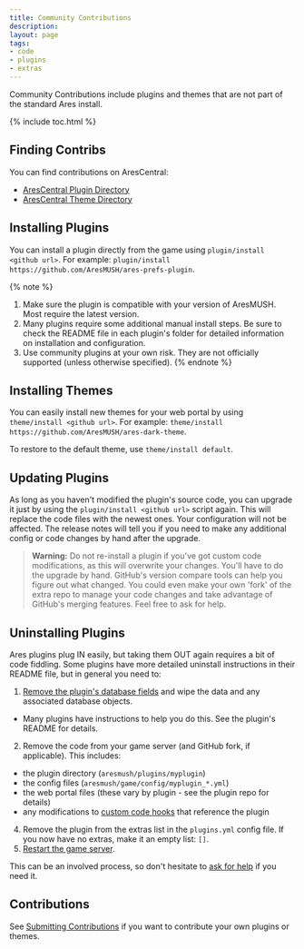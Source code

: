 ```yaml
---
title: Community Contributions
description: 
layout: page
tags:
- code
- plugins
- extras
---
```


Community Contributions include plugins and themes that are not part of the standard Ares install.

{% include toc.html %}

## Finding Contribs

You can find contributions on AresCentral:

* [AresCentral Plugin Directory](https://arescentral.aresmush.com/plugins)
* [AresCentral Theme Directory](https://arescentral.aresmush.com/themes)

## Installing Plugins

You can install a plugin directly from the game using `plugin/install <github url>`. For example:  `plugin/install https://github.com/AresMUSH/ares-prefs-plugin`.

{% note %} 
1. Make sure the plugin is compatible with your version of AresMUSH.  Most require the latest version.
2. Many plugins require some additional manual install steps.  Be sure to check the README file in each plugin's folder for detailed information on installation and configuration.
3. Use community plugins at your own risk. They are not officially supported (unless otherwise specified).
{% endnote %}

## Installing Themes

You can easily install new themes for your web portal by using `theme/install <github url>`. For example: `theme/install https://github.com/AresMUSH/ares-dark-theme`.
  
To restore to the default theme, use `theme/install default`.

## Updating Plugins

As long as you haven't modified the plugin's source code, you can upgrade it just by using the `plugin/install <github url>` script again.  This will replace the code files with the newest ones.  Your configuration will not be affected.  The release notes will tell you if you need to make any additional config or code changes by hand after the upgrade.

> <i class="fa fa-exclamation-triangle"></i> **Warning:** Do not re-install a plugin if you've got custom code modifications, as this will overwrite your changes. You'll have to do the upgrade by hand.  GitHub's version compare tools can help you figure out what changed. You could even make your own 'fork' of the extra repo to manage your code changes and take advantage of GitHub's merging features. Feel free to ask for help.

## Uninstalling Plugins

Ares plugins plug IN easily, but taking them OUT again requires a bit of code fiddling. Some plugins have more detailed uninstall instructions in their README file, but in general you need to:

1. [Remove the plugin's database fields]({{site.baseurl}}/tutorials/code/db-remove-field.html) and wipe the data and any associated database objects. 
  * Many plugins have instructions to help you do this. See the plugin's README for details.
2. Remove the code from your game server (and GitHub fork, if applicable).  This includes:
  * the plugin directory (`aresmush/plugins/myplugin`)
  * the config files (`aresmush/game/config/myplugin_*.yml`)
  * the web portal files (these vary by plugin - see the plugin repo for details)
  * any modifications to [custom code hooks]({{site.baseurl}}/tutorials/code/index.html#custom-code-hooks) that reference the plugin
4. Remove the plugin from the extras list in the `plugins.yml` config file. If you now have no extras, make it an empty list: `[]`.
5. [Restart the game server]({{site.baseurl}}/tutorials/manage/shutdown.html).

This can be an involved process, so don't hesitate to [ask for help](/feedback.html) if you need it.

## Contributions

See [Submitting Contributions](/tutorials/code/submit-contribs.html) if you want to contribute your own plugins or themes.